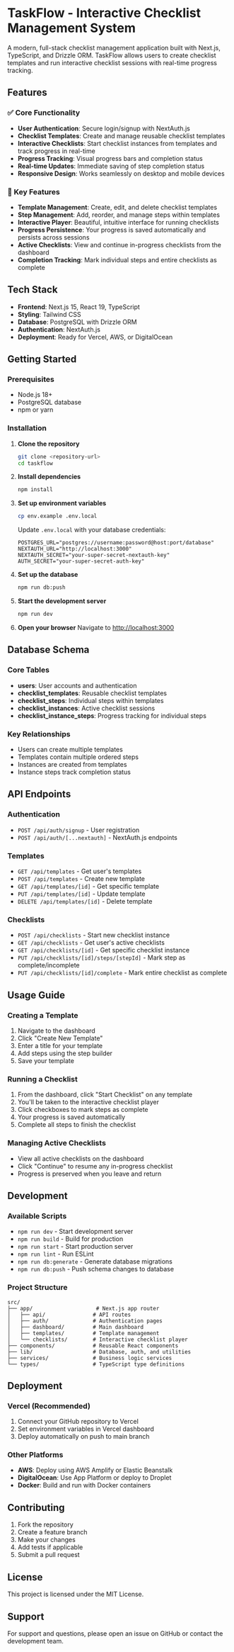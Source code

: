 # TaskFlow - Interactive Checklist Management System

A modern, full-stack checklist management application built with Next.js, TypeScript, and Drizzle ORM. TaskFlow allows users to create checklist templates and run interactive checklist sessions with real-time progress tracking.

## Features

### ✅ Core Functionality
- **User Authentication**: Secure login/signup with NextAuth.js
- **Checklist Templates**: Create and manage reusable checklist templates
- **Interactive Checklists**: Start checklist instances from templates and track progress in real-time
- **Progress Tracking**: Visual progress bars and completion status
- **Real-time Updates**: Immediate saving of step completion status
- **Responsive Design**: Works seamlessly on desktop and mobile devices

### 🎯 Key Features
- **Template Management**: Create, edit, and delete checklist templates
- **Step Management**: Add, reorder, and manage steps within templates
- **Interactive Player**: Beautiful, intuitive interface for running checklists
- **Progress Persistence**: Your progress is saved automatically and persists across sessions
- **Active Checklists**: View and continue in-progress checklists from the dashboard
- **Completion Tracking**: Mark individual steps and entire checklists as complete

## Tech Stack

- **Frontend**: Next.js 15, React 19, TypeScript
- **Styling**: Tailwind CSS
- **Database**: PostgreSQL with Drizzle ORM
- **Authentication**: NextAuth.js
- **Deployment**: Ready for Vercel, AWS, or DigitalOcean

## Getting Started

### Prerequisites
- Node.js 18+ 
- PostgreSQL database
- npm or yarn

### Installation

1. **Clone the repository**
   ```bash
   git clone <repository-url>
   cd taskflow
   ```

2. **Install dependencies**
   ```bash
   npm install
   ```

3. **Set up environment variables**
   ```bash
   cp env.example .env.local
   ```
   
   Update `.env.local` with your database credentials:
   ```env
   POSTGRES_URL="postgres://username:password@host:port/database"
   NEXTAUTH_URL="http://localhost:3000"
   NEXTAUTH_SECRET="your-super-secret-nextauth-key"
   AUTH_SECRET="your-super-secret-auth-key"
   ```

4. **Set up the database**
   ```bash
   npm run db:push
   ```

5. **Start the development server**
   ```bash
   npm run dev
   ```

6. **Open your browser**
   Navigate to [http://localhost:3000](http://localhost:3000)

## Database Schema

### Core Tables
- **users**: User accounts and authentication
- **checklist_templates**: Reusable checklist templates
- **checklist_steps**: Individual steps within templates
- **checklist_instances**: Active checklist sessions
- **checklist_instance_steps**: Progress tracking for individual steps

### Key Relationships
- Users can create multiple templates
- Templates contain multiple ordered steps
- Instances are created from templates
- Instance steps track completion status

## API Endpoints

### Authentication
- `POST /api/auth/signup` - User registration
- `POST /api/auth/[...nextauth]` - NextAuth.js endpoints

### Templates
- `GET /api/templates` - Get user's templates
- `POST /api/templates` - Create new template
- `GET /api/templates/[id]` - Get specific template
- `PUT /api/templates/[id]` - Update template
- `DELETE /api/templates/[id]` - Delete template

### Checklists
- `POST /api/checklists` - Start new checklist instance
- `GET /api/checklists` - Get user's active checklists
- `GET /api/checklists/[id]` - Get specific checklist instance
- `PUT /api/checklists/[id]/steps/[stepId]` - Mark step as complete/incomplete
- `PUT /api/checklists/[id]/complete` - Mark entire checklist as complete

## Usage Guide

### Creating a Template
1. Navigate to the dashboard
2. Click "Create New Template"
3. Enter a title for your template
4. Add steps using the step builder
5. Save your template

### Running a Checklist
1. From the dashboard, click "Start Checklist" on any template
2. You'll be taken to the interactive checklist player
3. Click checkboxes to mark steps as complete
4. Your progress is saved automatically
5. Complete all steps to finish the checklist

### Managing Active Checklists
- View all active checklists on the dashboard
- Click "Continue" to resume any in-progress checklist
- Progress is preserved when you leave and return

## Development

### Available Scripts
- `npm run dev` - Start development server
- `npm run build` - Build for production
- `npm run start` - Start production server
- `npm run lint` - Run ESLint
- `npm run db:generate` - Generate database migrations
- `npm run db:push` - Push schema changes to database

### Project Structure
```
src/
├── app/                    # Next.js app router
│   ├── api/               # API routes
│   ├── auth/              # Authentication pages
│   ├── dashboard/         # Main dashboard
│   ├── templates/         # Template management
│   └── checklists/        # Interactive checklist player
├── components/            # Reusable React components
├── lib/                   # Database, auth, and utilities
├── services/              # Business logic services
└── types/                 # TypeScript type definitions
```

## Deployment

### Vercel (Recommended)
1. Connect your GitHub repository to Vercel
2. Set environment variables in Vercel dashboard
3. Deploy automatically on push to main branch

### Other Platforms
- **AWS**: Deploy using AWS Amplify or Elastic Beanstalk
- **DigitalOcean**: Use App Platform or deploy to Droplet
- **Docker**: Build and run with Docker containers

## Contributing

1. Fork the repository
2. Create a feature branch
3. Make your changes
4. Add tests if applicable
5. Submit a pull request

## License

This project is licensed under the MIT License.

## Support

For support and questions, please open an issue on GitHub or contact the development team.
